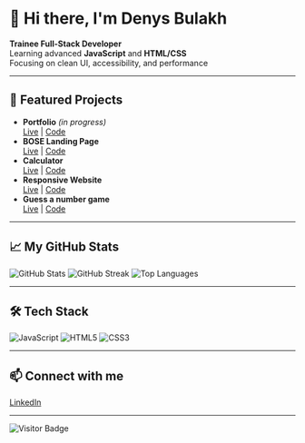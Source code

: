 # 👋 Hi there, I'm Denys Bulakh

**Trainee Full-Stack Developer**  
Learning advanced **JavaScript** and **HTML/CSS**  
Focusing on clean UI, accessibility, and performance

---

## 🚀 Featured Projects

- **Portfolio** _(in progress)_  
  [Live](https://deny-hl.github.io/portfolio/) | [Code](https://github.com/deny-hl/portfolio)
- **BOSE Landing Page**  
  [Live](https://deny-hl.github.io/bose_landing/) | [Code](https://github.com/deny-hl/bose_landing?tab=readme-ov-file)
- **Calculator**  
  [Live](https://deny-hl.github.io/calculator/) | [Code](https://github.com/deny-hl/calculator)
- **Responsive Website**  
  [Live](https://acceler94.github.io/CSS-assignment/) | [Code](https://github.com/ACCeler94/CSS-assignment)
- **Guess a number game**  
  [Live](https://deny-hl.github.io/js_first-assigment/) | [Code](https://github.com/deny-hl/js_first-assigment)

---

## 📈 My GitHub Stats

![GitHub Stats](https://github-readme-stats.vercel.app/api?username=deny-hl&show_icons=true&theme=radical)
![GitHub Streak](https://streak-stats.demolab.com/?user=deny-hl&theme=dark)
![Top Languages](https://github-readme-stats.vercel.app/api/top-langs/?username=deny-hl&layout=compact)

---

## 🛠 Tech Stack

![JavaScript](https://img.shields.io/badge/JavaScript-F7DF1E?logo=javascript&logoColor=white)
![HTML5](https://img.shields.io/badge/HTML5-E34F26?logo=html5&logoColor=white)
![CSS3](https://img.shields.io/badge/CSS3-1572B6?logo=css3&logoColor=white)

---

## 📫 Connect with me

[LinkedIn](#) <!-- Add your real LinkedIn link here for a solid impression -->

---

![Visitor Badge](https://komarev.com/ghpvc/?username=deny-hl&color=blue)
